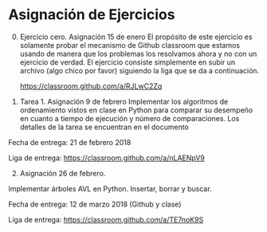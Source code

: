 # Asignación de Ejercicios

0. Ejercicio cero. Asignación 15 de enero
El propósito de este ejercicio es solamente probar el mecanismo de Github classroom que estamos usando de manera que los problemas los resolvamos ahora y no con un ejercicio de verdad.
  El ejercicio consiste simplemente en subir un archivo (algo chico por favor) siguiendo la liga que se da a continuación.

    https://classroom.github.com/a/RJLwC2Zq

1. Tarea 1. Asignación 9 de febrero
Implementar los algoritmos de ordenamiento vistos en clase en Python para comparar su desempeño en cuanto a tiempo de ejecución y número de comparaciones. Los detalles de la tarea se encuentran en el documento

Fecha de entrega: 21 de febrero 2018

Liga de entrega: https://classroom.github.com/a/nLAENpV9

2. Asignación 26 de febrero.

Implementar árboles AVL en Python. Insertar, borrar y buscar.

Fecha de entrega: 12 de marzo 2018 (Github y clase)

Liga de entrega: https://classroom.github.com/a/TE7noK9S
